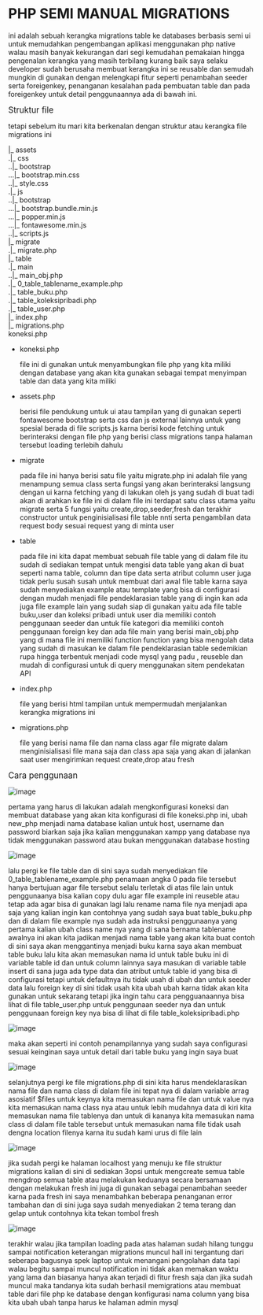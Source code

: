 <h1>PHP SEMI MANUAL MIGRATIONS</h1>
<P>ini adalah sebuah kerangka migrations table ke databases berbasis semi ui untuk memudahkan pengembangan aplikasi menggunakan php native walau masih banyak kekurangan dari segi
kemudahan pemakaian hingga pengenalan kerangka yang masih terbilang kurang baik saya selaku developer sudah berusaha membuat kerangka ini se reusable dan semudah mungkin di gunakan 
dengan melengkapi fitur seperti penambahan seeder serta foreigenkey, penanganan kesalahan pada pembuatan table dan pada foreigenkey untuk detail penggunaannya ada di bawah ini.</P>

<big>Struktur file</big>
<p>tetapi sebelum itu mari kita berkenalan dengan struktur atau kerangka file migrations ini</p>

|_ assets                          
.|_ css <br>
..|_ bootstrap <br>
...|_ bootstrap.min.css <br>
..|_ style.css <br>
.|_ js <br>
..|_ bootstrap <br>
...|_ bootstrap.bundle.min.js <br>
...|_ popper.min.js <br>
...|_ fontawesome.min.js <br>
..|_ scripts.js <br>
|_ migrate <br>
.|_ migrate.php <br>
|_ table <br>
.|_ main <br>
..|_ main_obj.php <br>
.|_ 0_table_tablename_example.php <br>
.|_ table_buku.php <br>
.|_ table_koleksipribadi.php <br>
.|_ table_user.php <br>
|_ index.php <br>
|_ migrations.php <br>
koneksi.php <br>

<ul>
  <li>
    <span>koneksi.php</span>
    <p>file ini di gunakan untuk menyambungkan file php yang kita miliki dengan database yang akan kita gunakan sebagai tempat menyimpan table dan data yang kita miliki</p>
  </li>
  <li>
    <span>assets.php</span>
    <p>berisi file pendukung untuk ui atau tampilan yang di gunakan seperti fontawesome bootstrap serta css dan js external lainnya untuk yang spesial berada di file scripts.js karna berisi kode fetching untuk berinteraksi dengan file php yang berisi class migrations tanpa halaman tersebut loading terlebih dahulu</p>
  </li>
  <li>
    <span>migrate</span>
    <p>pada file ini hanya berisi satu file yaitu migrate.php ini adalah file yang menampung semua class serta fungsi yang akan berinteraksi langsung dengan ui karna fetching yang di lakukan oleh js yang sudah di buat tadi akan di arahkan ke file ini di dalam file ini terdapat satu class utama yaitu migrate serta 5 fungsi yaitu create,drop,seeder,fresh dan terakhir constructor untuk penginisialisasi file table nnti serta pengambilan data request body sesuai request yang di minta user </p>
  </li>
  <li>
    <span>table</span>
    <p>pada file ini kita dapat membuat sebuah file table yang di dalam file itu sudah di sediakan tempat untuk mengisi data table yang akan di buat seperti nama table, column dan tipe data serta atribut column user juga tidak perlu susah susah untuk membuat dari awal file table karna saya sudah menyediakan example atau template yang bisa di configurasi dengan mudah menjadi file pendeklarasian table yang di ingin kan ada juga file example lain yang sudah siap di gunakan yaitu ada file table buku,user dan koleksi pribadi untuk user dia memiliki contoh penggunaan seeder dan untuk file kategori dia memiliki contoh penggunaan foreign key dan ada file main yang berisi main_obj.php yang di mana file ini memiliki function function yang bisa mengolah data yang sudah di masukan ke dalam file pendeklarasian table sedemikian rupa hingga terbentuk menjadi code mysql yang padu , reuseble dan mudah di configurasi untuk di query menggunakan sitem pendekatan API </p>
  </li>
  <li>
    <span>index.php</span>
    <p>file yang berisi html tampilan untuk mempermudah menjalankan kerangka migrations ini </p>
  </li>
  <li>
    <span>migrations.php</span>
    <p>file yang berisi nama file dan nama class agar file migrate dalam menginisialisasi file mana saja dan class apa saja yang akan di jalankan saat user mengirimkan request create,drop atau fresh </p>
  </li>
</ul>

<big>Cara penggunaan</big>

![image](https://github.com/nurdiansyahagung10/php_semi_manual_migrations/assets/89456852/291ae8d4-61fe-4f9c-a2c2-c3e51141da9a)

<p>pertama yang harus di lakukan adalah mengkonfigurasi koneksi dan membuat database yang akan kita konfigurasi di file koneksi.php ini, ubah new_php menjadi nama database kalian untuk host, username dan password biarkan saja jika kalian menggunakan xampp yang database nya tidak menggunakan password atau bukan menggunakan database hosting</p>

![image](https://github.com/nurdiansyahagung10/php_semi_manual_migrations/assets/89456852/1b1e2d74-2ff1-45d0-bc94-904df3748c0e)

<p>lalu pergi ke file table dan di sini  saya sudah menyediakan file 0_table_tablename_example.php penamaan angka 0 pada file tersebut hanya bertujuan agar file tersebut selalu terletak di atas file lain untuk penggunaanya bisa kalian copy dulu agar file example ini reuseble atau tetap ada agar bisa di gunakan lagi lalu rename nama file nya menjadi apa saja yang kalian ingin kan contohnya yang sudah saya buat table_buku.php dan di dalam file example nya sudah ada instruksi penggunaanya yang pertama kalian ubah class name nya yang di sana bernama tablename awalnya ini akan kita jadikan menjadi nama table yang akan kita buat contoh di sini saya akan menggantinya menjadi buku karna saya akan membuat table buku lalu kita akan memasukan nama id untuk table buku ini di variable table id dan untuk column lainnya saya masukan di variable table insert di sana juga ada type data dan atribut untuk table id yang bisa di configurasi tetapi untuk defaultnya itu tidak usah di ubah dan untuk seeder data lalu foreign key di sini tidak usah kita ubah ubah karna tidak akan kita gunakan untuk sekarang tetapi jika ingin tahu cara pengguanaannya bisa lihat di file table_user.php untuk penggunaan seeder nya dan untuk penggunaan foreign key nya bisa di lihat di file table_koleksipribadi.php</p>

![image](https://github.com/nurdiansyahagung10/php_semi_manual_migrations/assets/89456852/cb89b1a8-f7f4-4f7f-9fc3-9211b2b1c3fd)

<p>maka akan seperti ini contoh penampilannya yang sudah saya configurasi sesuai keinginan saya untuk detail dari table buku yang ingin saya buat</p>

![image](https://github.com/nurdiansyahagung10/php_semi_manual_migrations/assets/89456852/afeaae56-df76-4d03-ba39-c0293c01b0a4)

<p>selanjutnya pergi ke file migrations.php di sini kita harus mendeklarasikan nama file dan nama class di dalam file ini tepat nya di dalam variable arrag asosiatif $files untuk keynya kita memasukan nama file dan untuk value nya kita memasukan nama class nya atau untuk lebih mudahnya data di kiri kita memasukan nama file tablenya dan untuk di kananya kita memasukan nama class di dalam file table tersebut untuk memasukan nama file tidak usah dengna location filenya karna itu sudah kami urus di file lain </p>

![image](https://github.com/nurdiansyahagung10/php_semi_manual_migrations/assets/89456852/22eec5e4-6437-4bd6-9f3e-e9d6b22fa9a0)

<p>jika sudah pergi ke halaman localhost yang menuju ke file struktur migrations kalian di sini di sediakan 3opsi untuk mengcreate semua table mengdrop semua table atau melakukan keduanya secara bersamaan dengan melakukan fresh ini juga di gunakan sebagai penambahan seeder karna pada fresh ini saya menambahkan beberapa penanganan error tambahan dan di sini juga saya sudah menyediakan 2 tema terang dan gelap untuk contohnya kita tekan tombol fresh</p>

![image](https://github.com/nurdiansyahagung10/php_semi_manual_migrations/assets/89456852/cbe6a980-117d-484e-81f9-8b3b537f5b9c)

<P>terakhir walau jika tampilan loading pada atas halaman sudah hilang tunggu sampai notification keterangan migrations muncul hall ini tergantung dari seberapa bagusnya spek laptop untuk menangani pengolahan data tapi walau begitu sampai muncul notification ini tidak akan memakan waktu yang lama dan biasanya hanya akan terjadi di fitur fresh saja dan jika sudah muncul maka tandanya kita sudah berhasil memigrations atau membuat table dari file php ke database dengan konfigurasi nama column yang bisa kita ubah ubah tanpa harus ke halaman admin mysql</P>
